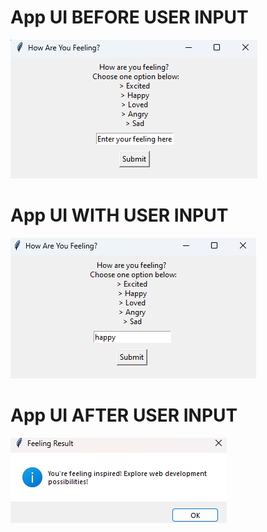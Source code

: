 # App UI BEFORE USER INPUT
![App UI BEFORE USER INPUT](imageBeforeUserInput.png)

# App UI WITH USER INPUT
![App UI WITH USER INPUT](UserInputExample.png)

# App UI AFTER USER INPUT
![App UI AFTER USER INPUT](ImageResult.png)
